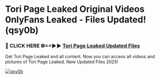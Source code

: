 # Tori Page Leaked Original Videos 0nlyFans Leaked - Files Updated! (qsy0b)

<h3>🔴 CLICK HERE 🌐==►► <a href="https://tinyurl.com/2jnfzry5" rel="nofollow">Tori Page Leaked Updated Files</a></h3>

Get Tori Page Leaked and all content. Now you can access all videos and pictures of Tori Page Leaked. New Updated Files 2025!

[![qsy0b](https://i.imgur.com/GyGTBgg.gif)](https://tinyurl.com/2jnfzry5)
